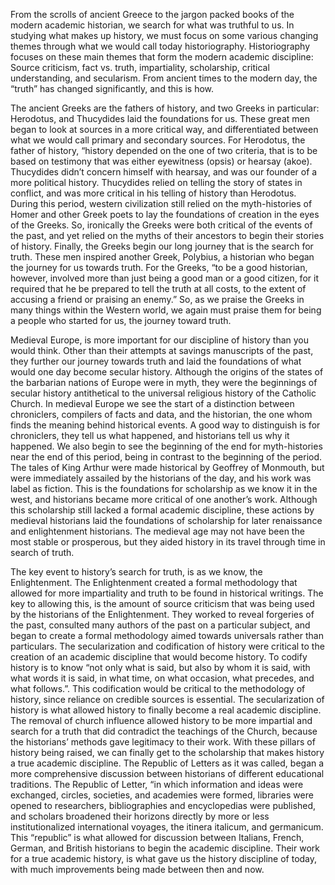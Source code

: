 From the scrolls of ancient Greece to the jargon packed books of the modern academic historian, we search for what was truthful to us. In studying what makes up history, we must focus on some various changing themes through what we would call today historiography. Historiography focuses on these main themes that form the modern academic discipline: Source criticism, fact vs. truth, impartiality, scholarship, critical understanding, and secularism. From ancient times to the modern day, the “truth” has changed significantly, and this is how. 

The ancient Greeks are the fathers of history, and two Greeks in particular: Herodotus, and Thucydides laid the foundations for us. These great men began to look at sources in a more critical way, and differentiated between what we would call primary and secondary sources. For Herodotus, the father of history, “history depended on the one of two criteria, that is to be based on testimony that was either eyewitness (opsis) or hearsay (akoe). Thucydides didn’t concern himself with hearsay, and was our founder of a more political history. Thucydides relied on telling the story of states in conflict, and was more critical in his telling of history than Herodotus. During this period, western civilization still relied on the myth-histories of Homer and other Greek poets to lay the foundations of creation in the eyes of the Greeks. So, ironically the Greeks were both critical of the events of the past, and yet relied on the myths of their ancestors to begin their stories of history. Finally, the Greeks begin our long journey that is the search for truth. These men inspired another Greek, Polybius, a historian who began the journey for us towards truth. For the Greeks, “to be a good historian, however, involved more than just being a good man or a good citizen, for it required that he be prepared to tell the truth at all costs, to the extent of accusing a friend or praising an enemy.” So, as we praise the Greeks in many things within the Western world, we again must praise them for being a people who started for us, the journey toward truth. 
  
Medieval Europe, is more important for our discipline of history than you would think. Other than their attempts at savings manuscripts of the past, they further our journey towards truth and laid the foundations of what would one day become secular history. Although the origins of the states of the barbarian nations of Europe were in myth, they were the beginnings of secular history antithetical to the universal religious history of the Catholic Church. In medieval Europe we see the start of a distinction between chroniclers, compilers of facts and data, and the historian, the one whom finds the meaning behind historical events. A good way to distinguish is for chroniclers, they tell us what happened, and historians tell us why it happened. We also begin to see the beginning of the end for myth-histories near the end of this period, being in contrast to the beginning of the period. The tales of King Arthur were made historical by Geoffrey of Monmouth, but were immediately assailed by the historians of the day, and his work was label as fiction. This is the foundations for scholarship as we know it in the west, and historians became more critical of one another’s work. Although this scholarship still lacked a formal academic discipline, these actions by medieval historians laid the foundations of scholarship for later renaissance and enlightenment historians. The medieval age may not have been the most stable or prosperous, but they aided history in its travel through time in search of truth. 
  
The key event to history’s search for truth, is as we know, the Enlightenment. The Enlightenment created a formal methodology that allowed for more impartiality and truth to be found in historical writings. The key to allowing this, is the amount of source criticism that was being used by the historians of the Enlightenment. They worked to reveal forgeries of the past, consulted many authors of the past on a particular subject, and began to create a formal methodology aimed towards universals rather than particulars. The secularization and codification of history were critical to the creation of an academic discipline that would become history. To codify history is to know “not only what is said, but also by whom it is said, with what words it is said, in what time, on what occasion, what precedes, and what follows.”. This codification would be critical to the methodology of history, since reliance on credible sources is essential. The secularization of history is what allowed history to finally become a real academic discipline. The removal of church influence allowed history to be more impartial and search for a truth that did contradict the teachings of the Church, because the historians’ methods gave legitimacy to their work. With these pillars of history being raised, we can finally get to the scholarship that makes history a true academic discipline. The Republic of Letters as it was called, began a more comprehensive discussion between historians of different educational traditions. The Republic of Letter, “in which information and ideas were exchanged, circles, societies, and academies were formed, libraries were opened to researchers, bibliographies and encyclopedias were published, and scholars broadened their horizons directly by more or less institutionalized international voyages, the itinera italicum, and germanicum. This “republic” is what allowed for discussion between Italians, French, German, and British historians to begin the academic discipline. Their work for a true academic history, is what gave us the history discipline of today, with much improvements being made between then and now. 
